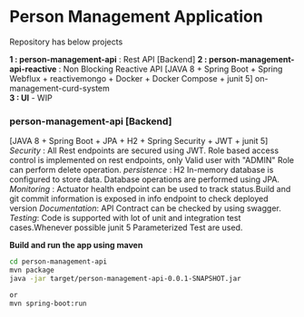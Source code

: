 # Person Management Application #
Repository has below projects 

**1 : person-management-api** : Rest API [Backend] 
**2 : person-management-api-reactive** : Non Blocking Reactive API [JAVA 8 + Spring Boot + Spring Webflux + reactivemongo + Docker + Docker Compose + junit 5]  on-management-curd-system                                      
**3 : UI** - WIP


 ### person-management-api [Backend] ### 
[JAVA 8 + Spring Boot + JPA + H2 + Spring Security + JWT + junit 5]  
*Security* : All Rest endpoints are secured using JWT. Role based access control is implemented on rest endpoints, only Valid user with "ADMIN" Role can perform delete operation.
*persistence* : H2 In-memory database is configured to store data. Database operations are performed using JPA.   
*Monitoring* : Actuator health endpoint can be used to track status.Build and git commit information is exposed in info endpoint to check deployed version
*Documentation*: API Contract can be checked by using swagger.
*Testing*: Code is supported with lot of unit and integration test cases.Whenever possible junit 5 Parameterized Test are used. 

**Build and run the app using maven**

```bash
cd person-management-api
mvn package
java -jar target/person-management-api-0.0.1-SNAPSHOT.jar

or 
mvn spring-boot:run
```
